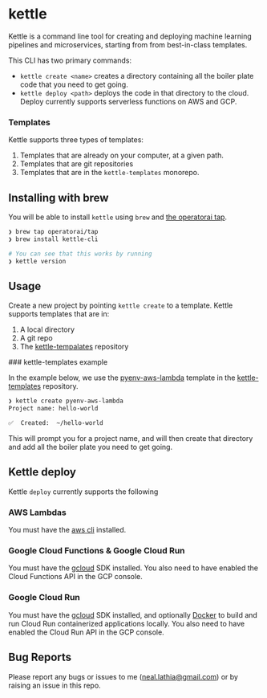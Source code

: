 # kettle

Kettle is a command line tool for creating and deploying machine learning pipelines and microservices, starting from from best-in-class templates.

This CLI has two primary commands:

* `kettle create <name>` creates a directory containing all the boiler plate code that you need to get going. 
* `kettle deploy <path>` deploys the code in that directory to the cloud. Deploy currently supports serverless functions on AWS and GCP.

### Templates

Kettle supports three types of templates:

1. Templates that are already on your computer, at a given path.
2. Templates that are git repositories
3. Templates that are in the `kettle-templates` monorepo.

## Installing with brew

You will be able to install `kettle` using `brew` and [the operatorai tap](https://github.com/operatorai/homebrew-tap).

```bash
❯ brew tap operatorai/tap
❯ brew install kettle-cli

# You can see that this works by running
❯ kettle version
```

## Usage

Create a new project by pointing `kettle create` to a template. Kettle supports templates that are in:
1. A local directory
2. A git repo
3. The [kettle-tempalates](https://github.com/operatorai/kettle-templates) repository

### kettle-templates example

In the example below, we use the [pyenv-aws-lambda](https://github.com/operatorai/kettle-templates/tree/main/pyenv-aws-lambda) template in the [kettle-templates](https://github.com/operatorai/kettle-templates) repository.

```bash
❯ kettle create pyenv-aws-lambda
Project name: hello-world

✅  Created:  ~/hello-world
```

This will prompt you for a project name, and will then create that directory and add all the boiler plate you need to get going. 

## Kettle deploy

Kettle `deploy` currently supports the following

### AWS Lambdas

You must have the [aws cli](https://aws.amazon.com/cli/) installed.

### Google Cloud Functions & Google Cloud Run

You must have the [gcloud](https://cloud.google.com/sdk/gcloud) SDK installed. You also need to have enabled the Cloud Functions API in the GCP console.

### Google Cloud Run

You must have the [gcloud](https://cloud.google.com/sdk/gcloud) SDK installed, and optionally [Docker](https://docs.docker.com/get-docker/) to build and run Cloud Run containerized applications locally. You also need to have enabled the Cloud Run API in the GCP console.

## Bug Reports

Please report any bugs or issues to me (neal.lathia@gmail.com) or by raising an issue in this repo.
